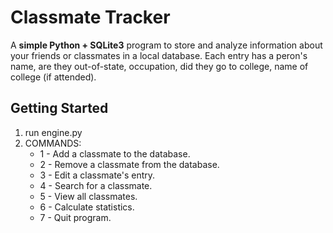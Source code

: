 # Classmate Tracker

A **simple Python + SQLite3** program to store and analyze information about your friends or classmates in a local database.
Each entry has a peron's name, are they out-of-state, occupation, did they go to college, name of college (if attended).

## Getting Started
1) run engine.py
2) COMMANDS:
    - 1 - Add a classmate to the database.
    - 2 - Remove a classmate from the database.
    - 3 - Edit a classmate's entry.
    - 4 - Search for a classmate.
    - 5 - View all classmates.
    - 6 - Calculate statistics.
    - 7 - Quit program.
